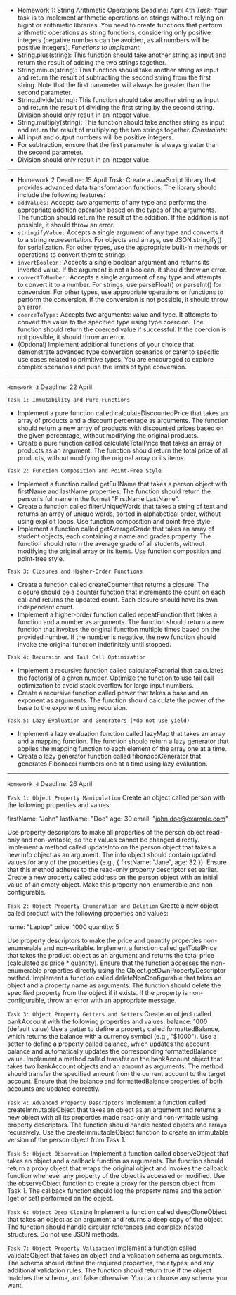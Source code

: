 - Homework 1: String Arithmetic Operations
Deadline: April 4th
*Task:*
Your task is to implement arithmetic operations on strings without relying on bigint or arithmetic libraries. You need to create functions that perform arithmetic operations as string functions, considering only positive integers (negative numbers can be avoided, as all numbers will be positive integers).
*Functions to Implement:*
- String.plus(string): This function should take another string as input and return the result of adding the two strings together.
- String.minus(string): This function should take another string as input and return the result of subtracting the second string from the first string. Note that the first parameter will always be greater than the second parameter.
- String.divide(string): This function should take another string as input and return the result of dividing the first string by the second string. Division should only result in an integer value.
- String.multiply(string): This function should take another string as input and return the result of multiplying the two strings together.
*Constraints:*
- All input and output numbers will be positive integers.
- For subtraction, ensure that the first parameter is always greater than the second parameter.
- Division should only result in an integer value.

------------------------------------------------------------------------

- Homework 2
Deadline: 15 April
*Task:*
Create a JavaScript library that provides advanced data transformation functions. The library should include the following features:
- `addValues:` Accepts two arguments of any type and performs the appropriate addition operation based on the types of the arguments. The function should return the result of the addition. If the addition is not possible, it should throw an error.
- `stringifyValue:` Accepts a single argument of any type and converts it to a string representation. For objects and arrays, use JSON.stringify() for serialization. For other types, use the appropriate built-in methods or operations to convert them to strings.
- `invertBoolean:` Accepts a single boolean argument and returns its inverted value. If the argument is not a boolean, it should throw an error.
- `convertToNumber:` Accepts a single argument of any type and attempts to convert it to a number. For strings, use parseFloat() or parseInt() for conversion. For other types, use appropriate operations or functions to perform the conversion. If the conversion is not possible, it should throw an error.
- `coerceToType:` Accepts two arguments: value and type. It attempts to convert the value to the specified type using type coercion. The function should return the coerced value if successful. If the coercion is not possible, it should throw an error.
- (Optional) Implement additional functions of your choice that demonstrate advanced type conversion scenarios or cater to specific use cases related to primitive types. You are encouraged to explore complex scenarios and push the limits of type conversion.

------------------------------------------------------------------------

`Homework 3`
Deadline: 22 April

`Task 1: Immutability and Pure Functions`
- Implement a pure function called calculateDiscountedPrice that takes an array of products and a discount percentage as arguments. The function should return a new array of products with discounted prices based on the given percentage, without modifying the original products.
- Create a pure function called calculateTotalPrice that takes an array of products as an argument. The function should return the total price of all products, without modifying the original array or its items.

`Task 2: Function Composition and Point-Free Style`
- Implement a function called getFullName that takes a person object with firstName and lastName properties. The function should return the person's full name in the format "FirstName LastName".
- Create a function called filterUniqueWords that takes a string of text and returns an array of unique words, sorted in alphabetical order, without using explicit loops. Use function composition and point-free style.
- Implement a function called getAverageGrade that takes an array of student objects, each containing a name and grades property. The function should return the average grade of all students, without modifying the original array or its items. Use function composition and point-free style.

`Task 3: Closures and Higher-Order Functions`
- Create a function called createCounter that returns a closure. The closure should be a counter function that increments the count on each call and returns the updated count. Each closure should have its own independent count.
- Implement a higher-order function called repeatFunction that takes a function and a number as arguments. The function should return a new function that invokes the original function multiple times based on the provided number. If the number is negative, the new function should invoke the original function indefinitely until stopped.

`Task 4: Recursion and Tail Call Optimization`
- Implement a recursive function called calculateFactorial that calculates the factorial of a given number. Optimize the function to use tail call optimization to avoid stack overflow for large input numbers.
- Create a recursive function called power that takes a base and an exponent as arguments. The function should calculate the power of the base to the exponent using recursion.

`Task 5: Lazy Evaluation and Generators (*do not use yield)`
- Implement a lazy evaluation function called lazyMap that takes an array and a mapping function. The function should return a lazy generator that applies the mapping function to each element of the array one at a time.
- Create a lazy generator function called fibonacciGenerator that generates Fibonacci numbers one at a time using lazy evaluation.

------------------------------------------------------------------------

`Homework 4`
Deadline: 26 April

`Task 1: Object Property Manipulation`
Create an object called person with the following properties and values:

firstName: "John"
lastName: "Doe"
age: 30
email: "john.doe@example.com"

Use property descriptors to make all properties of the person object read-only and non-writable, so their values cannot be changed directly.
Implement a method called updateInfo on the person object that takes a new info object as an argument. The info object should contain updated values for any of the properties (e.g., { firstName: "Jane", age: 32 }). Ensure that this method adheres to the read-only property descriptor set earlier.
Create a new property called address on the person object with an initial value of an empty object. Make this property non-enumerable and non-configurable.

`Task 2: Object Property Enumeration and Deletion`
Create a new object called product with the following properties and values:

name: "Laptop"
price: 1000
quantity: 5

Use property descriptors to make the price and quantity properties non-enumerable and non-writable.
Implement a function called getTotalPrice that takes the product object as an argument and returns the total price (calculated as price * quantity). Ensure that the function accesses the non-enumerable properties directly using the Object.getOwnPropertyDescriptor method.
Implement a function called deleteNonConfigurable that takes an object and a property name as arguments. The function should delete the specified property from the object if it exists. If the property is non-configurable, throw an error with an appropriate message.

`Task 3: Object Property Getters and Setters`
Create an object called bankAccount with the following properties and values:
balance: 1000 (default value)
Use a getter to define a property called formattedBalance, which returns the balance with a currency symbol (e.g., "$1000").
Use a setter to define a property called balance, which updates the account balance and automatically updates the corresponding formattedBalance value.
Implement a method called transfer on the bankAccount object that takes two bankAccount objects and an amount as arguments. The method should transfer the specified amount from the current account to the target account. Ensure that the balance and formattedBalance properties of both accounts are updated correctly.

`Task 4: Advanced Property Descriptors`
Implement a function called createImmutableObject that takes an object as an argument and returns a new object with all its properties made read-only and non-writable using property descriptors. The function should handle nested objects and arrays recursively.
Use the createImmutableObject function to create an immutable version of the person object from Task 1.

`Task 5: Object Observation`
Implement a function called observeObject that takes an object and a callback function as arguments. The function should return a proxy object that wraps the original object and invokes the callback function whenever any property of the object is accessed or modified.
Use the observeObject function to create a proxy for the person object from Task 1. The callback function should log the property name and the action (get or set) performed on the object.

`Task 6: Object Deep Cloning`
Implement a function called deepCloneObject that takes an object as an argument and returns a deep copy of the object. The function should handle circular references and complex nested structures. Do not use JSON methods.

`Task 7: Object Property Validation`
Implement a function called validateObject that takes an object and a validation schema as arguments. The schema should define the required properties, their types, and any additional validation rules. The function should return true if the object matches the schema, and false otherwise. You can choose any schema you want.

